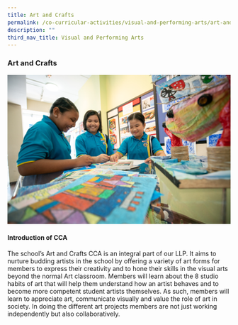 ```yaml
---
title: Art and Crafts
permalink: /co-curricular-activities/visual-and-performing-arts/art-and-crafts/
description: ""
third_nav_title: Visual and Performing Arts
---
```

### **Art and Crafts**
<img src="/images/vpa1.jpg">

#### **Introduction of CCA**
The school’s Art and Crafts CCA is an integral part of our LLP. It aims to nurture budding artists in the school by offering a variety of art forms for members to express their creativity and to hone their skills in the visual arts beyond the normal Art classroom. Members will learn about the 8 studio habits of art that will help them understand how an artist behaves and to become more competent student artists themselves. As such, members will learn to appreciate art, communicate visually and value the role of art in society. In doing the different art projects members are not just working independently but also collaboratively.